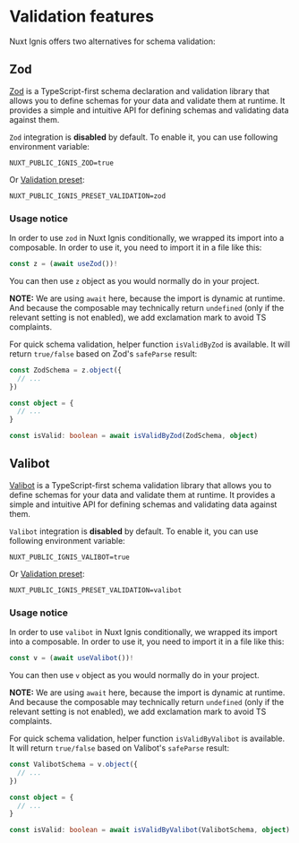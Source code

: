 # Validation features

Nuxt Ignis offers two alternatives for schema validation:

## Zod

<PackagesReference :packages="[{ name: 'zod', version: '4.1.11' }]" />

[Zod](https://zod.dev/) is a TypeScript-first schema declaration and validation library that allows you to define schemas for your data and validate them at runtime. It provides a simple and intuitive API for defining schemas and validating data against them.

`Zod` integration is **disabled** by default. To enable it, you can use following environment variable:

```dotenv
NUXT_PUBLIC_IGNIS_ZOD=true
```

Or [Validation preset](/2-3-optional-features.html#validation-preset):

```dotenv
NUXT_PUBLIC_IGNIS_PRESET_VALIDATION=zod
```

### Usage notice

In order to  use `zod` in Nuxt Ignis conditionally, we wrapped its import into a composable. In order to use it, you need to import it in a file like this:

```ts [your-zod-validator.ts]
const z = (await useZod())!
```

You can then use `z` object as you would normally do in your project.

**NOTE:** We are using `await` here, because the import is dynamic at runtime. And because the composable may technically return `undefined` (only if the relevant setting is not enabled), we add exclamation mark to avoid TS complaints.

For quick schema validation, helper function `isValidByZod` is available. It will return `true/false` based on Zod's `safeParse` result:

```ts [your-code.ts]
const ZodSchema = z.object({
  // ...
})

const object = { 
  // ...
}

const isValid: boolean = await isValidByZod(ZodSchema, object)
```

## Valibot

<PackagesReference :packages="[{ name: 'valibot', version: '1.1.0' }]" />

[Valibot](https://valibot.dev/) is a TypeScript-first schema validation library that allows you to define schemas for your data and validate them at runtime. It provides a simple and intuitive API for defining schemas and validating data against them.

`Valibot` integration is **disabled** by default. To enable it, you can use following environment variable:

```dotenv
NUXT_PUBLIC_IGNIS_VALIBOT=true
```

Or [Validation preset](/2-3-optional-features.html#validation-preset):

```dotenv
NUXT_PUBLIC_IGNIS_PRESET_VALIDATION=valibot
```

### Usage notice

In order to  use `valibot` in Nuxt Ignis conditionally, we wrapped its import into a composable. In order to use it, you need to import it in a file like this:

```ts [your-valibot-validator.ts]
const v = (await useValibot())!
```

You can then use `v` object as you would normally do in your project.

**NOTE:** We are using `await` here, because the import is dynamic at runtime. And because the composable may technically return `undefined` (only if the relevant setting is not enabled), we add exclamation mark to avoid TS complaints.

For quick schema validation, helper function `isValidByValibot` is available. It will return `true/false` based on Valibot's `safeParse` result:

```ts [your-code.ts]
const ValibotSchema = v.object({
  // ...
})

const object = { 
  // ...
}

const isValid: boolean = await isValidByValibot(ValibotSchema, object)
```
